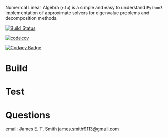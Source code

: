 Numerical Linear Algebra (`nla`) is a simple and easy to understand `Python3` implementation of approximate solvers for eigenvalue problems and decomposition methods.

[![Build Status](https://travis-ci.org/jamesETsmith/nla.svg?branch=master)](https://travis-ci.org/jamesETsmith/nla)

[![codecov](https://codecov.io/gh/jamesETsmith/nla/branch/master/graph/badge.svg)](https://codecov.io/gh/jamesETsmith/nla)

[![Codacy Badge](https://api.codacy.com/project/badge/Grade/c41431e89fcc4c42b29a3c72ff95efc5)](https://www.codacy.com/app/jamesETsmith/nla?utm_source=github.com&amp;utm_medium=referral&amp;utm_content=jamesETsmith/nla&amp;utm_campaign=Badge_Grade)

# Build

# Test

# Questions
email: James E. T. Smith <james.smith9113@gmail.com>

